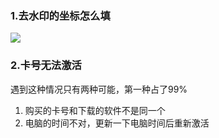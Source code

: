
### 1.去水印的坐标怎么填

![](http://cdn.qiniu.freetop.ren/%E6%B0%B4%E5%8D%B0%E5%9D%90%E6%A0%87.jpg)


### 2.卡号无法激活
遇到这种情况只有两种可能，第一种占了99%
1. 购买的卡号和下载的软件不是同一个
2. 电脑的时间不对，更新一下电脑时间后重新激活